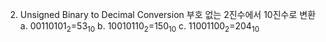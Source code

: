 2. Unsigned Binary to Decimal Conversion
  부호 없는 2진수에서 10진수로 변환
a. 00110101<sub>2</sub>=53<sub>10</sub>
b. 10010110<sub>2</sub>=150<sub>10</sub>
c. 11001100<sub>2</sub>=204<sub>10</sub>
